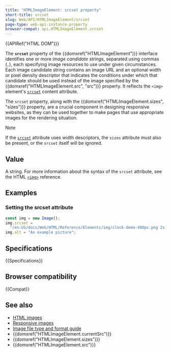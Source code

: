 ```yaml
---
title: "HTMLImageElement: srcset property"
short-title: srcset
slug: Web/API/HTMLImageElement/srcset
page-type: web-api-instance-property
browser-compat: api.HTMLImageElement.srcset
---
```


{{APIRef("HTML DOM")}}

The **`srcset`** property of the {{domxref("HTMLImageElement")}} interface identifies one or more _image candidate strings_, separated using commas (`,`), each specifying image resources to use under given circumstances. Each image candidate string contains an image URL and an optional width or pixel density descriptor that indicates the conditions under which that candidate should be used instead of the image specified by the {{domxref("HTMLImageElement.src", "src")}} property. It reflects the `<img>` element's [`srcset`](/en-US/docs/Web/HTML/Reference/Elements/img#srcset) content attribute.

The `srcset` property, along with the {{domxref("HTMLImageElement.sizes", "sizes")}} property, are a crucial component in designing responsive websites, as they can be used together to make pages that use appropriate images for the rendering situation.

> [!NOTE]
> If the [`srcset`](/en-US/docs/Web/HTML/Reference/Elements/img#srcset) attribute uses width descriptors, the `sizes` attribute must also be present, or the `srcset` itself will be ignored.

## Value

A string. For more information about the syntax of the `srcset` attribute, see the HTML [`<img>`](/en-US/docs/Web/HTML/Reference/Elements/img#srcset) reference.

## Examples

### Setting the srcset attribute

```js
const img = new Image();
img.srcset =
  "/en-US/docs/Web/HTML/Reference/Elements/img/clock-demo-400px.png 2x, /en-US/docs/Web/HTML/Reference/Elements/img/clock-demo-200px.png";
img.alt = "An example picture";
```

## Specifications

{{Specifications}}

## Browser compatibility

{{Compat}}

## See also

- [HTML images](/en-US/docs/Learn_web_development/Core/Structuring_content/HTML_images)
- [Responsive images](/en-US/docs/Web/HTML/Guides/Responsive_images)
- [Image file type and format guide](/en-US/docs/Web/Media/Guides/Formats/Image_types)
- {{domxref("HTMLImageElement.currentSrc")}}
- {{domxref("HTMLImageElement.sizes")}}
- {{domxref("HTMLImageElement.src")}}
